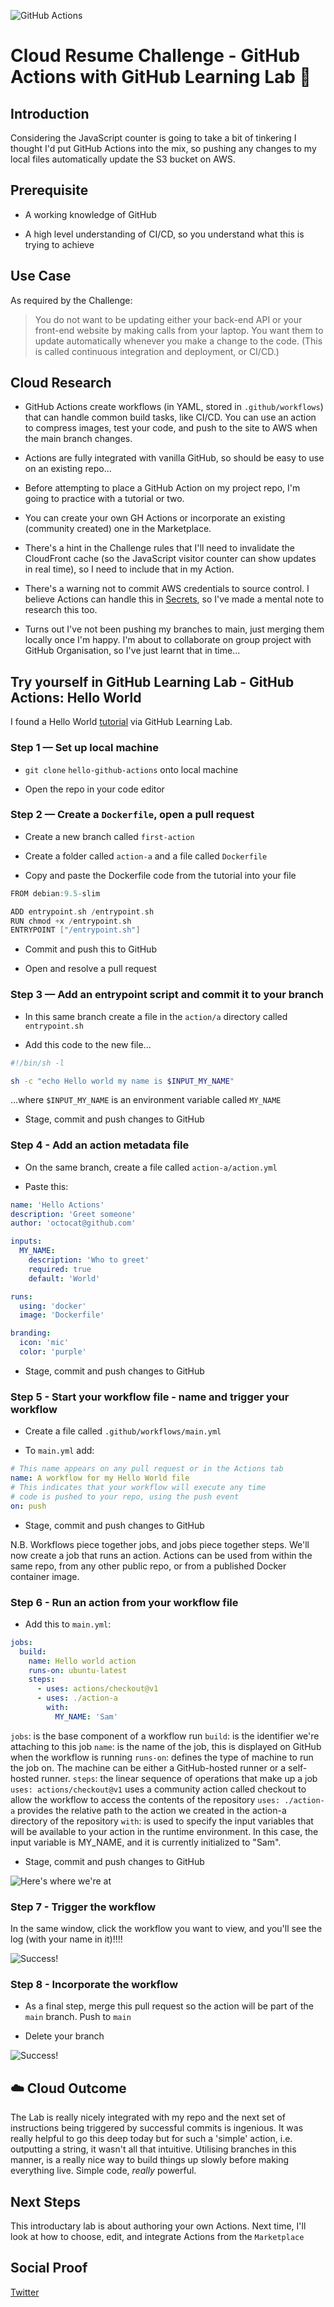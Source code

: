 ![GitHub Actions](/Journey/046/gh-actions.png)

# Cloud Resume Challenge - GitHub Actions with GitHub Learning Lab 🤖

## Introduction

Considering the JavaScript counter is going to take a bit of tinkering I thought I'd put GitHub Actions into the mix, so pushing any changes to my local files automatically update the S3 bucket on AWS.

## Prerequisite

- A working knowledge of GitHub

- A high level understanding of CI/CD, so you understand what this is trying to achieve

## Use Case

As required by the Challenge:

> You do not want to be updating either your back-end API or your front-end website by making calls from your laptop. You want them to update automatically whenever you make a change to the code. (This is called continuous integration and deployment, or CI/CD.)

## Cloud Research

- GitHub Actions create workflows (in YAML, stored in `.github/workflows`) that can handle common build tasks, like CI/CD. You can use an action to compress images, test your code, and push to the site to AWS when the main branch changes.

- Actions are fully integrated with vanilla GitHub, so should be easy to use on an existing repo...

- Before attempting to place a GitHub Action on my project repo, I'm going to practice with a tutorial or two.

- You can create your own GH Actions or incorporate an existing (community created) one in the Marketplace.

- There's a hint in the Challenge rules that I'll need to invalidate the CloudFront cache (so the JavaScript visitor counter can show updates in real time), so I need to include that in my Action.
- There's a warning not to commit AWS credentials to source control. I believe Actions can handle this in [Secrets](https://docs.github.com/en/free-pro-team@latest/actions/reference/encrypted-secrets), so I've made a mental note to research this too.

- Turns out I've not been pushing my branches to main, just merging them locally once I'm happy. I'm about to collaborate on group project with GitHub Organisation, so I've just learnt that in time...

## Try yourself in GitHub Learning Lab - GitHub Actions: Hello World

I found a Hello World [tutorial](https://lab.github.com/githubtraining/github-actions:-hello-world) via GitHub Learning Lab.

### Step 1 — Set up local machine

- `git clone` `hello-github-actions` onto local machine

- Open the repo in your code editor

### Step 2 — Create a `Dockerfile`, open a pull request

- Create a new branch called `first-action`

- Create a folder called `action-a` and a file called `Dockerfile`

- Copy and paste the Dockerfile code from the tutorial into your file

```go
FROM debian:9.5-slim

ADD entrypoint.sh /entrypoint.sh
RUN chmod +x /entrypoint.sh
ENTRYPOINT ["/entrypoint.sh"]
```

- Commit and push this to GitHub

- Open and resolve a pull request

### Step 3 — Add an entrypoint script and commit it to your branch

- In this same branch create a file in the `action/a` directory called `entrypoint.sh`

- Add this code to the new file...

```bash
#!/bin/sh -l

sh -c "echo Hello world my name is $INPUT_MY_NAME"

```

...where `$INPUT_MY_NAME` is an environment variable called `MY_NAME`

- Stage, commit and push changes to GitHub

### Step 4 - Add an action metadata file

- On the same branch, create a file called `action-a/action.yml`

- Paste this:

```yaml
name: 'Hello Actions'
description: 'Greet someone'
author: 'octocat@github.com'

inputs:
  MY_NAME:
    description: 'Who to greet'
    required: true
    default: 'World'

runs:
  using: 'docker'
  image: 'Dockerfile'

branding:
  icon: 'mic'
  color: 'purple'
```

- Stage, commit and push changes to GitHub

### Step 5 - Start your workflow file - name and trigger your workflow

- Create a file called `.github/workflows/main.yml`

- To `main.yml` add:

```yaml
# This name appears on any pull request or in the Actions tab
name: A workflow for my Hello World file
# This indicates that your workflow will execute any time
# code is pushed to your repo, using the push event
on: push
```

- Stage, commit and push changes to GitHub

N.B. Workflows piece together jobs, and jobs piece together steps. We'll now create a job that runs an action. Actions can be used from within the same repo, from any other public repo, or from a published Docker container image.

### Step 6 - Run an action from your workflow file

- Add this to `main.yml`:

```yaml
jobs:
  build:
    name: Hello world action
    runs-on: ubuntu-latest
    steps:
      - uses: actions/checkout@v1
      - uses: ./action-a
        with:
          MY_NAME: 'Sam'
```

`jobs`: is the base component of a workflow run
`build`: is the identifier we're attaching to this job
`name`: is the name of the job, this is displayed on GitHub when the workflow is running
`runs-on`: defines the type of machine to run the job on. The machine can be either a GitHub-hosted runner or a self-hosted runner.
`steps`: the linear sequence of operations that make up a job
`uses: actions/checkout@v1` uses a community action called checkout to allow the workflow to access the contents of the repository
`uses: ./action-a` provides the relative path to the action we created in the action-a directory of the repository
`with`: is used to specify the input variables that will be available to your action in the runtime environment. In this case, the input variable is MY_NAME, and it is currently initialized to "Sam".

- Stage, commit and push changes to GitHub

![Here's where we're at](/Journey/046/first-action.png)

### Step 7 - Trigger the workflow

In the same window, click the workflow you want to view, and you'll see the log (with your name in it)!!!!

![Success!](/Journey/046/success.png)

### Step 8 - Incorporate the workflow

- As a final step, merge this pull request so the action will be part of the `main` branch. Push to `main`

- Delete your branch

![Success!](/Journey/046/yay.png)

## ☁️ Cloud Outcome

The Lab is really nicely integrated with my repo and the next set of instructions being triggered by successful commits is ingenious. It was really helpful to go this deep today but for such a 'simple' action, i.e. outputting a string, it wasn't all that intuitive. Utilising branches in this manner, is a really nice way to build things up slowly before making everything live. Simple code, _really_ powerful.

## Next Steps

This introductary lab is about authoring your own Actions. Next time, I'll look at how to choose, edit, and integrate Actions from the `Marketplace`

## Social Proof

[Twitter](link)
